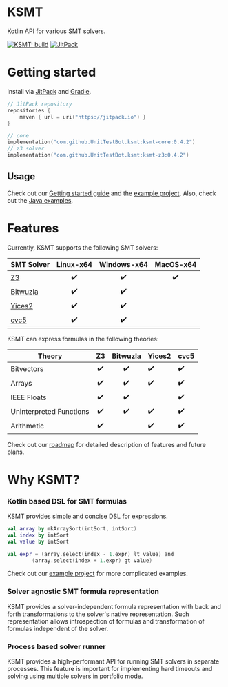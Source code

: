 # KSMT
Kotlin API for various SMT solvers.

[![KSMT: build](https://github.com/UnitTestBot/ksmt/actions/workflows/build-and-run-tests.yml/badge.svg)](https://github.com/UnitTestBot/ksmt/workflows/build-and-run-tests.yml)
[![JitPack](https://jitpack.io/v/UnitTestBot/ksmt.svg)](https://jitpack.io/#UnitTestBot/ksmt)

# Getting started
Install via [JitPack](https://jitpack.io/) and [Gradle](https://gradle.org/).

```kotlin
// JitPack repository
repositories {
    maven { url = uri("https://jitpack.io") }
}

// core 
implementation("com.github.UnitTestBot.ksmt:ksmt-core:0.4.2")
// z3 solver
implementation("com.github.UnitTestBot.ksmt:ksmt-z3:0.4.2")
```

## Usage
Check out our [Getting started guide](docs/getting-started.md) and the [example project](examples).
Also, check out the [Java examples](examples/src/main/java).

# Features
Currently, KSMT supports the following SMT solvers:

| SMT Solver                                       |     Linux-x64      |    Windows-x64     |     MacOS-x64      |
|--------------------------------------------------|:------------------:|:------------------:|:------------------:|
| [Z3](https://github.com/Z3Prover/z3)             | :heavy_check_mark: | :heavy_check_mark: | :heavy_check_mark: |
| [Bitwuzla](https://github.com/bitwuzla/bitwuzla) | :heavy_check_mark: | :heavy_check_mark: |                    |
| [Yices2](https://github.com/SRI-CSL/yices2)      | :heavy_check_mark: | :heavy_check_mark: |                    |
| [cvc5](https://github.com/cvc5/cvc5)             | :heavy_check_mark: | :heavy_check_mark: |                    |

KSMT can express formulas in the following theories:

| Theory                  |         Z3         |      Bitwuzla      | Yices2             | cvc5               |
|-------------------------|:------------------:|:------------------:|--------------------|--------------------|
| Bitvectors              | :heavy_check_mark: | :heavy_check_mark: | :heavy_check_mark: | :heavy_check_mark: |
| Arrays                  | :heavy_check_mark: | :heavy_check_mark: | :heavy_check_mark: | :heavy_check_mark: |
| IEEE Floats             | :heavy_check_mark: | :heavy_check_mark: |                    | :heavy_check_mark: |
| Uninterpreted Functions | :heavy_check_mark: | :heavy_check_mark: | :heavy_check_mark: | :heavy_check_mark: |
| Arithmetic              | :heavy_check_mark: |                    | :heavy_check_mark: | :heavy_check_mark: |

Check out our [roadmap](Requirements.md) for detailed description of features and future plans.

# Why KSMT?

### Kotlin based DSL for SMT formulas
KSMT provides simple and concise DSL for expressions.
```kotlin
val array by mkArraySort(intSort, intSort)
val index by intSort
val value by intSort

val expr = (array.select(index - 1.expr) lt value) and
        (array.select(index + 1.expr) gt value)
```
Check out our [example project](examples) for more complicated examples.

### Solver agnostic SMT formula representation
KSMT provides a solver-independent formula representation
with back and forth transformations to the solver's native representation.
Such representation allows introspection of formulas and transformation of formulas 
independent of the solver.

### Process based solver runner
KSMT provides a high-performant API for running SMT solvers in separate processes.
This feature is important for implementing hard timeouts and 
solving using multiple solvers in portfolio mode.
